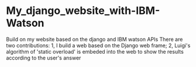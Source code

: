 # My_django_website_with-IBM-Watson
Build on my website based on the django and IBM watson APIs
There are two contributions:
1, I build a web based on the Django web frame;
2, Luigi's algorithm of 'static overload' is embeded into the web to show the results according to the user's answer
